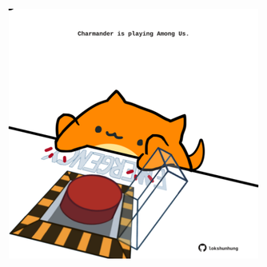 <!-- built at 30/07/2025, 13:13:16 UTC -->
<p align="center">
  <img width="500" height="500" src="./ReadmeImage.svg">
</p>
